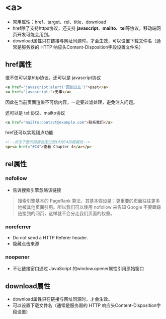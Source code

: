 # \<a>

* 常用属性：href、target、rel、title、download
* href除了支持https协议，还支持 **javascript**、**mailto**、**tel**等协议，移动端网页开发可能会用到。
* download属性只在链接与网址同源时，才会生效，可以设置下载文件名（通常是服务器的 HTTP 响应头Content-Disposition字段设置文件名）

## href属性

值不仅可以是http协议，还可以是 javascript协议

```html
<a href="javascript:alert('回到过去')">past</a>
<a href="javascript:">无事</a>
```

因此在当前页面渲染不可信内容，一定要过滤处理，避免注入问题。

还可以是 tel:协议、mailto协议

```html
<a href="mailto:contact@example.com">联系我们</a>
```

href还可以实现锚点功能

```html
<!--点击下面的链接会定位到id为C4的链接处-->
<p><a href="#C4">查看 Chapter 4</a></p>
```


## rel属性

### nofollow

* 告诉搜索引擎忽略该链接

> 搜索引擎基本的 PageRank 算法，其基本假设是：更重要的页面往往更多地被其他页面引用。所以我们可以使用 nofollow 来告知 Google 不要跟踪链接到的网页，这样就不会分走我们页面的权重。

### noreferrer

* Do not send a HTTP Referer header.
* 隐藏点击来源

### noopener

* 不让链接窗口通过 JavaScript 的window.opener属性引用原始窗口

## download属性

* download属性只在链接与网址同源时，才会生效。
* 可以设置下载文件名（通常是服务器的 HTTP 响应头Content-Disposition字段设置）


